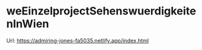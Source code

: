 # weEinzelprojectSehenswuerdigkeitenInWien

Url: https://admiring-jones-fa5035.netlify.app/index.html